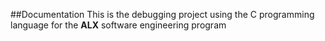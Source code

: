 ##Documentation
This is the debugging project using the C programming language for the **ALX** software engineering program
